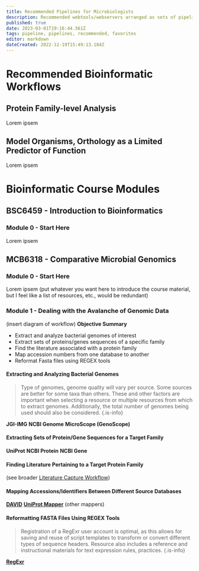 ```yaml
---
title: Recommended Pipelines for Microbiologists
description: Recommended webtools/webservers arranged as sets of pipelines designed to improve accessibility, reproducibility, and useability of bioinformatics approaches with the experimental microbiologist in mind.
published: true
date: 2023-03-01T19:16:44.561Z
tags: pipeline, pipelines, recommended, favorites
editor: markdown
dateCreated: 2022-12-19T15:49:13.184Z
---
```


# Recommended Bioinformatic Workflows
## Protein Family-level Analysis
Lorem ipsem
## Model Organisms, Orthology as a Limited Predictor of Function
Lorem ipsem


# Bioinformatic Course Modules

## BSC6459 - Introduction to Bioinformatics
### Module 0 - Start Here
Lorem ipsem



## MCB6318 - Comparative Microbial Genomics
### Module 0 - Start Here
Lorem ipsem (put whatever you want here to introduce the course material, but I feel like a list of resources, etc., would be redundant)

### Module 1 - Dealing with the Avalanche of Genomic Data
(insert diagram of workflow)
**Objective Summary**
- Extract and analyze bacterial genomes of interest 
- Extract sets of proteins/genes sequences of a specific family
- Find the literature associated with a protein family
- Map accession numbers from one database to another
- Reformat Fasta files using REGEX  tools


#### Extracting and Analyzing Bacterial Genomes

> Type of genomes, genome quality will vary per source. Some sources are better for some taxa than others. These and other factors are important when selecting a resource or multiple resources from which to extract genomes. Additionally, the total number of genomes being used should also be considered.
{.is-info}

**JGI-IMG**
**NCBI Genome**
**MicroScope (GenoScope)**



#### Extracting Sets of Protein/Gene Sequences for a Target Family

**UniProt**
**NCBI Protein**
**NCBI Gene**

#### Finding Literature Pertaining to a Target Protein Family
(see broader [Literature Capture Workflow](link))

#### Mapping Accessions/Identifiers Between Different Source Databases

[**DAVID**](https://david.ncifcrf.gov/conversion.jsp)
[**UniProt Mapper**](https://www.uniprot.org/id-mapping)
(other mappers)

#### Reformatting FASTA Files Using REGEX Tools
> Registration of a RegExr user account is optimal, as this allows for saving and reuse of script templates to transform or convert different types of sequence headers. Resource also includes a reference and instructional materials for text expression rules, practices.
{.is-info}

[**RegExr**](https://regexr.com)



